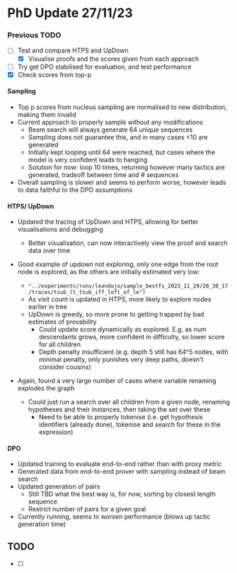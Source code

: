 # PhD Update 27/11/23

### Previous TODO 
- [ ] Test and compare HTPS and UpDown
  -  [x] Visualise proofs and the scores given from each approach 
- [ ] Try get DPO stabilised for evaluation, and test performance
- [x] Check scores from top-p

#### Sampling
- Top p scores from nucleus sampling are normalised to new distribution, making them invalid 
- Current approach to properly sample without any modifications
  - Beam search will always generate 64 unique sequences
  - Sampling does not guarantee this, and in many cases <10 are generated
  - Initially kept looping until 64 were reached, but cases where the model is very confident leads to hanging
  - Solution for now: loop 10 times, returning however many tactics are generated, tradeoff between time and # sequences
- Overall sampling is slower and seems to perform worse, however leads to data faithful to the DPO assumptions

#### HTPS/ UpDown
- Updated the tracing of UpDown and HTPS, allowing for better visualisations and debugging
  - Better visualisation, can now interactively view the proof and search data over time 

- Good example of updown not exploring, only one edge from the root node is explored,
   as the others are initially estimated very low:
    - `"../experiments/runs/leandojo/sample_bestfs_2023_11_29/20_30_17/traces/tsub_lt_tsub_iff_left_of_le")`
  - As visit count is updated in HTPS, more likely to explore nodes earlier in tree 
  - UpDown is greedy, so more prone to getting trapped by bad estimates of provability
    - Could update score dynamically as explored. E.g. as num descendants grows, more confident in difficulty, so lower score for all children 
    - Depth penalty insufficient (e.g. depth 5 still has 64^5 nodes, with minimal penalty, only punishes very deep paths, doesn't consider cousins)
     
  
- Again, found a very large number of cases where variable renaming explodes the graph
  - Could just run a search over all children from a given node, renaming hypotheses and their instances, 
  then taking the set over these 
    - Need to be able to properly tokenise (i.e. get hypothesis identifiers (already done), tokenise and search for these in the expression)
     


#### DPO
- Updated training to evaluate end-to-end rather than with proxy metric
- Generated data from end-to-end prover with sampling instead of beam search
- Updated generation of pairs 
  - Still TBD what the best way is, for now, sorting by closest length sequence 
  - Restrict number of pairs for a given goal
- Currently running, seems to worsen performance (blows up tactic generation time)
 
## TODO 
- [ ] 
